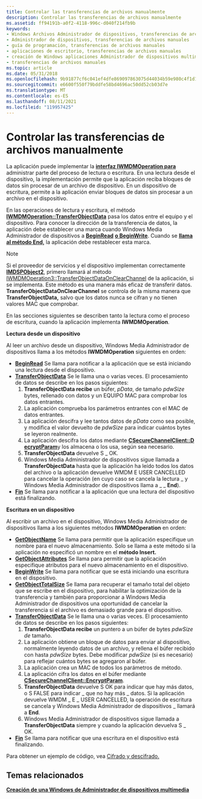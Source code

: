 ```yaml
---
title: Controlar las transferencias de archivos manualmente
description: Controlar las transferencias de archivos manualmente
ms.assetid: ff94191b-a0f2-4118-996c-d040f214fb9b
keywords:
- Windows Archivos Administrador de dispositivos, transferencias de archivos manuales
- Administrador de dispositivos, transferencias de archivos manuales
- guía de programación, transferencias de archivos manuales
- aplicaciones de escritorio, transferencias de archivos manuales
- creación de Windows aplicaciones Administrador de dispositivos multimedia, transferencias de archivos manuales
- transferencias de archivos manuales
ms.topic: article
ms.date: 05/31/2018
ms.openlocfilehash: 9b91877cf6c041ef4dfe869097863075d44034b59e980c4f1d12467342308d4f
ms.sourcegitcommit: e6600f550f79bddfe58bd4696ac50dd52cb03d7e
ms.translationtype: MT
ms.contentlocale: es-ES
ms.lasthandoff: 08/11/2021
ms.locfileid: "119957425"
---
```

# <a name="handling-file-transfers-manually"></a>Controlar las transferencias de archivos manualmente

La aplicación puede implementar la [**interfaz IWMDMOperation para**](/windows/desktop/api/mswmdm/nn-mswmdm-iwmdmoperation) administrar parte del proceso de lectura o escritura. En una lectura desde el dispositivo, la implementación permite que la aplicación reciba bloques de datos sin procesar de un archivo de dispositivo. En un dispositivo de escritura, permite a la aplicación enviar bloques de datos sin procesar a un archivo en el dispositivo.

En las operaciones de lectura y escritura, el método [**IWMDMOperation::TransferObjectData**](/windows/desktop/api/mswmdm/nf-mswmdm-iwmdmoperation-transferobjectdata) pasa los datos entre el equipo y el dispositivo. Para conocer la dirección de la transferencia de datos, la aplicación debe establecer una marca cuando Windows Media Administrador de dispositivos a [**BeginRead**](/windows/desktop/api/mswmdm/nf-mswmdm-iwmdmoperation-beginread) [**o BeginWrite**](/windows/desktop/api/mswmdm/nf-mswmdm-iwmdmoperation-beginwrite). Cuando se [**llama al método End,**](/windows/desktop/api/mswmdm/nf-mswmdm-iwmdmoperation-end) la aplicación debe restablecer esta marca.

> [!Note]  
> Si el proveedor de servicios y el dispositivo implementan correctamente [**IMDSPObject2**](/windows/desktop/api/mswmdm/nn-mswmdm-imdspobject2), primero llamará al método [IWMDMOperation3::TransferObjectDataOnClearChannel](/windows/desktop/api/mswmdm/nf-mswmdm-iwmdmoperation3-transferobjectdataonclearchannel) de la aplicación, si se implementa. Este método es una manera más eficaz de transferir datos. **TransferObjectDataOnClearChannel** se controla de la misma manera que **TransferObjectData,** salvo que los datos nunca se cifran y no tienen valores MAC que comprobar.

 

En las secciones siguientes se describen tanto la lectura como el proceso de escritura, cuando la aplicación implementa **IWMDMOperation**.

**Lectura desde un dispositivo**

Al leer un archivo desde un dispositivo, Windows Media Administrador de dispositivos llama a los métodos **IWMDMOperation** siguientes en orden:

-   [**BeginRead**](/windows/desktop/api/mswmdm/nf-mswmdm-iwmdmoperation-beginread) Se llama para notificar a la aplicación que se está iniciando una lectura desde el dispositivo.
-   [**TransferObjectData**](/windows/desktop/api/mswmdm/nf-mswmdm-iwmdmoperation-transferobjectdata) Se le llama una o varias veces. El procesamiento de datos se describe en los pasos siguientes:
    1.  **TransferObjectData recibe** un búfer, *pData*, de tamaño *pdwSize* bytes, rellenado con datos y un EQUIPO MAC para comprobar los datos entrantes.
    2.  La aplicación comprueba los parámetros entrantes con el MAC de datos entrantes.
    3.  La aplicación descifra y lee tantos datos de *pData* como sea posible, y modifica el valor devuelto de *pdwSize* para indicar cuántos bytes se leyeron realmente.
    4.  La aplicación descifra los datos mediante [**CSecureChannelClient::D ecryptParam**](/previous-versions/bb231586(v=vs.85))y los almacena o los usa, según sea necesario.
    5.  **TransferObjectData** devuelve S \_ OK.
    6.  Windows Media Administrador de dispositivos sigue llamada a **TransferObjectData** hasta que la aplicación ha leído todos los datos del archivo o la aplicación devuelve WMDM E USER CANCELLED para cancelar la operación (en cuyo caso se cancela la lectura \_ y Windows Media Administrador de dispositivos llama a \_ \_ **End**).
-   [**Fin**](/windows/desktop/api/mswmdm/nf-mswmdm-iwmdmoperation-end) Se llama para notificar a la aplicación que una lectura del dispositivo está finalizando.

**Escritura en un dispositivo**

Al escribir un archivo en el dispositivo, Windows Media Administrador de dispositivos llama a los siguientes métodos **IWMDMOperation** en orden:

-   [**GetObjectName**](/windows/desktop/api/mswmdm/nf-mswmdm-iwmdmoperation-getobjectname) Se llama para permitir que la aplicación especifique un nombre para el nuevo almacenamiento. Solo se llama a este método si la aplicación no especificó un nombre en el **método Insert.**
-   [**GetObjectAttributes**](/windows/desktop/api/mswmdm/nf-mswmdm-iwmdmoperation-getobjectattributes) Se llama para permitir que la aplicación especifique atributos para el nuevo almacenamiento en el dispositivo.
-   [**BeginWrite**](/windows/desktop/api/mswmdm/nf-mswmdm-iwmdmoperation-beginwrite) Se llama para notificar que se está iniciando una escritura en el dispositivo.
-   [**GetObjectTotalSize**](/windows/desktop/api/mswmdm/nf-mswmdm-iwmdmoperation-getobjecttotalsize) Se llama para recuperar el tamaño total del objeto que se escribe en el dispositivo, para habilitar la optimización de la transferencia y también para proporcionar a Windows Media Administrador de dispositivos una oportunidad de cancelar la transferencia si el archivo es demasiado grande para el dispositivo.
-   [**TransferObjectData**](/windows/desktop/api/mswmdm/nf-mswmdm-iwmdmoperation-transferobjectdata) Se le llama una o varias veces. El procesamiento de datos se describe en los pasos siguientes:
    1.  **TransferObjectData recibe** un puntero a un búfer de bytes *pdwSize de* tamaño.
    2.  La aplicación obtiene un bloque de datos para enviar al dispositivo, normalmente leyendo datos de un archivo, y rellena el búfer recibido con hasta *pdwSize* bytes. Debe modificar *pdwSize* (si es necesario) para reflejar cuántos bytes se agregaron al búfer.
    3.  La aplicación crea un MAC de todos los parámetros de método.
    4.  La aplicación cifra los datos en el búfer mediante [**CSecureChannelClient::EncryptParam**](/previous-versions/bb231587(v=vs.85)).
    5.  **TransferObjectData** devuelve S OK para indicar que hay más datos, o S FALSE para indicar \_ que no hay más \_ datos. Si la aplicación devuelve WMDM \_ E \_ USER CANCELLED, la operación de escritura se cancela y Windows Media Administrador de dispositivos \_ llamará a **End**.
    6.  Windows Media Administrador de dispositivos sigue llamada a **TransferObjectData** siempre y cuando la aplicación devuelva S \_ OK.
-   [**Fin**](/windows/desktop/api/mswmdm/nf-mswmdm-iwmdmoperation-end) Se llama para notificar que una escritura en el dispositivo está finalizando.

Para obtener un ejemplo de código, vea [Cifrado y descifrado.](encryption-and-decryption.md)

## <a name="related-topics"></a>Temas relacionados

<dl> <dt>

[**Creación de una Windows de Administrador de dispositivos multimedia**](creating-a-windows-media-device-manager-application.md)
</dt> </dl>

 

 